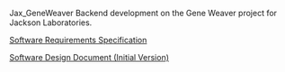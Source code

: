 Jax_GeneWeaver
Backend development on the Gene Weaver project for Jackson Laboratories.

[Software Requirements Specification](https://docs.google.com/document/d/1CuAEDM0lB_aLkWd-7UbAVl1-4FK-Bd3kylNvMyXkAls/edit?tab=t.0)

[Software Design Document (Initial Version) ](https://docs.google.com/document/d/1iV7gFUhqc2Z5BtbLYyuZjCIfEyceMhUscrIj2UMRTug/edit?tab=t.0)
